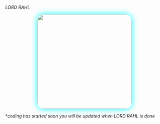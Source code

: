 *LORD RAHL*

<div align="center">
  <img src="https://files.catbox.moe/6kbj3i.jpg" width="300" style="border-radius: 20px; box-shadow: 0 0 20px #00ffff;"/>
</div>

  **coding has started soon you will be updated when LORD RAHL is done*
